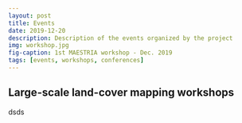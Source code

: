 ```yaml
---
layout: post
title: Events
date: 2019-12-20
description: Description of the events organized by the project 
img: workshop.jpg 
fig-caption: 1st MAESTRIA workshop - Dec. 2019
tags: [events, workshops, conferences]
---
```


## Large-scale land-cover mapping workshops
dsds
